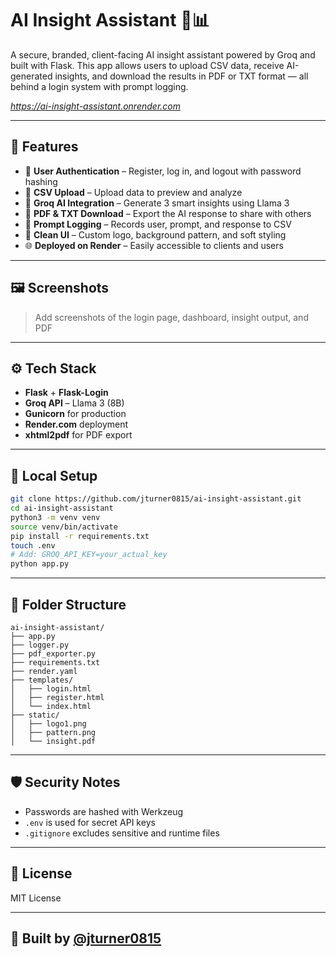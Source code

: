 # AI Insight Assistant 🧠📊

A secure, branded, client-facing AI insight assistant powered by Groq and built with Flask. This app allows users to upload CSV data, receive AI-generated insights, and download the results in PDF or TXT format — all behind a login system with prompt logging.

 
*https://ai-insight-assistant.onrender.com*

---

## 🚀 Features

- 🔐 **User Authentication** – Register, log in, and logout with password hashing
- 📁 **CSV Upload** – Upload data to preview and analyze
- 🧠 **Groq AI Integration** – Generate 3 smart insights using Llama 3
- 🧾 **PDF & TXT Download** – Export the AI response to share with others
- 📓 **Prompt Logging** – Records user, prompt, and response to CSV
- 🧼 **Clean UI** – Custom logo, background pattern, and soft styling
- 🌐 **Deployed on Render** – Easily accessible to clients and users

---

## 🖼 Screenshots

> Add screenshots of the login page, dashboard, insight output, and PDF

---

## ⚙️ Tech Stack

- **Flask** + **Flask-Login**
- **Groq API** – Llama 3 (8B)
- **Gunicorn** for production
- **Render.com** deployment
- **xhtml2pdf** for PDF export

---

## 🔧 Local Setup

```bash
git clone https://github.com/jturner0815/ai-insight-assistant.git
cd ai-insight-assistant
python3 -m venv venv
source venv/bin/activate
pip install -r requirements.txt
touch .env
# Add: GROQ_API_KEY=your_actual_key
python app.py
```

---

## 📁 Folder Structure

```
ai-insight-assistant/
├── app.py
├── logger.py
├── pdf_exporter.py
├── requirements.txt
├── render.yaml
├── templates/
│   ├── login.html
│   ├── register.html
│   └── index.html
├── static/
│   ├── logo1.png
│   ├── pattern.png
│   └── insight.pdf
```

---

## 🛡 Security Notes

- Passwords are hashed with Werkzeug
- `.env` is used for secret API keys
- `.gitignore` excludes sensitive and runtime files

---

## 📜 License

MIT License

---

## 🙌 Built by [@jturner0815](https://github.com/jturner0815)

